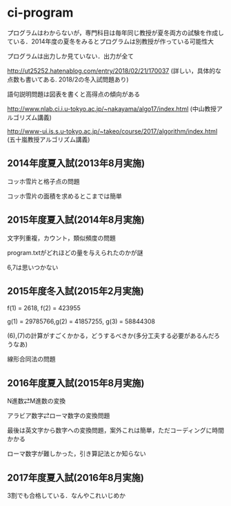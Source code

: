 # ci-program
プログラムはわからないが，専門科目は毎年同じ教授が夏冬両方の試験を作成している．2014年度の夏冬をみるとプログラムは別教授が作っている可能性大

プログラムは出力しか見ていない．出力が全て

http://ut25252.hatenablog.com/entry/2018/02/21/170037
(詳しい，具体的な点数も書いてある. 2018/2の冬入試問題あり)

語句説明問題は図表を書くと高得点の傾向がある

http://www.nlab.ci.i.u-tokyo.ac.jp/~nakayama/algo17/index.html
(中山教授アルゴリズム講義)

http://www-ui.is.s.u-tokyo.ac.jp/~takeo/course/2017/algorithm/index.html
(五十嵐教授アルゴリズム講義)
## 2014年度夏入試(2013年8月実施)
コッホ雪片と格子点の問題

コッホ雪片の面積を求めるとこまでは簡単


## 2015年度夏入試(2014年8月実施)
文字列重複，カウント，類似頻度の問題

program.txtがどれほどの量を与えられたのかが謎

6,7は思いつかない

## 2015年度冬入試(2015年2月実施)
f(1) = 2618, f(2) = 423955

g(1) = 29785766,g(2) = 41857255, g(3) = 58844308

(6),(7)の計算がすごくかかる，どうするべきか(多分工夫する必要があるんだろうなあ)

線形合同法の問題

## 2016年度夏入試(2015年8月実施)
N進数⇄M進数の変換

アラビア数字⇄ローマ数字の変換問題

最後は英文字から数字への変換問題，案外これは簡単，ただコーディングに時間かかる

ローマ数字が難しかった，引き算記法とか知らない

## 2017年度夏入試(2016年8月実施)
3割でも合格している．なんやこれいじめか
